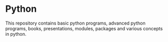 # Python

This repository contains basic python programs, advanced python programs, books, presentations, modules, packages and various concepts in python.
